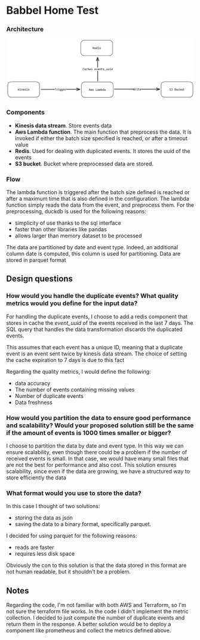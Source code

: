 # Babbel Home Test

### Architecture

![Design](design_Architecture.png)

### Components
- **Kinesis data stream**. Store events data
- **Aws Lambda function**. The main function that preprocess the data. It is invoked if either the batch size specified is reached, or after a timeout value
- **Redis**. Used for dealing with duplicated events. It stores the uuid of the events
- **S3 bucket**. Bucket where preprocessed data are stored. 

### Flow
The lambda function is triggered after the batch size defined is reached or after a maximum time that is also defined in the configuration.
The lambda function simply reads the data from the event, and preprocess them. For the preprocessing, duckdb is used for the following reasons:
- simplicity of use thanks to the sql interface
- faster than other libraries like pandas
- allows larger than memory dataset to be processed

The data are partitioned by date and event type. Indeed, an additional column date is computed, this column is used for partitioning.
Data are stored in parquet format

## Design questions

### How would you handle the duplicate events? What quality metrics would you define for the input data?

For handling the duplicate events, I choose to add a redis component that stores in cache the *event_uuid* of the events received in the last 7 days.
The SQL query that handles the data transformation discards the duplicated events. 

This assumes that each event has a unique ID, meaning that a duplicate event is an event sent twice by kinesis data stream.
The choice of setting the cache expiration to 7 days is due to this fact

Regarding the quality metrics, I would define the following:
- data accuracy
- The number of events containing missing values
- Number of duplicate events
- Data freshness

### How would you partition the data to ensure good performance and scalability? Would your proposed solution still be the same if the amount of events is 1000 times smaller or bigger?
I choose to partition the data by date and event type. 
In this way we can ensure scalability, even though there could be a problem if the number of received events is small. In that case, we would have many small files that are not the best for performance and also cost.
This solution ensures scalability, since even if the data are growing, we have a structured way to store efficiently the data

### What format would you use to store the data?
In this case I thought of two solutions:
- storing the data as json
- saving the data to a binary format, specifically parquet.

I decided for using parquet for the following reasons:
- reads are faster
- requires less disk space

Obviously the con to this solution is that the data stored in this format are not human readable, but it shouldn't be a problem.

## Notes

Regarding the code, I'm not familiar with both AWS and Terraform, so I'm not sure the terraform file works.
In the code I didn't implement the metric collection. I decided to just compute the number of duplicate events and return them in the response. A better solution would be to deploy a component like prometheus and collect the metrics defined above.
